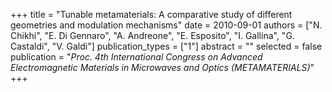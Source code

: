 +++
title = "Tunable metamaterials: A comparative study of different geometries and modulation mechanisms"
date = 2010-09-01
authors = ["N. Chikhi", "E. Di Gennaro", "A. Andreone", "E. Esposito", "I. Gallina", "G. Castaldi", "V. Galdi"]
publication_types = ["1"]
abstract = ""
selected = false
publication = "*Proc. 4th International Congress on Advanced Electromagnetic Materials in Microwaves and Optics (METAMATERIALS)*"
+++


